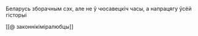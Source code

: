 Беларусь зборачным сэх, але не ў чюсавецкіч часы, а напрацягу ўсёй гісторыі

[[@ законнікіміралюбцы]]
